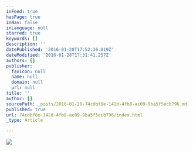 ```yaml
---
inFeed: true
hasPage: true
inNav: false
inLanguage: null
starred: true
keywords: []
description: ''
datePublished: '2016-01-28T17:52:36.819Z'
dateModified: '2016-01-28T17:31:41.257Z'
authors: []
publisher:
  favicon: null
  name: null
  domain: null
  url: null
title: ''
author: []
sourcePath: _posts/2016-01-28-74cdbf8e-142d-4fb8-ac09-9ba5f5ecb796.md
published: true
url: 74cdbf8e-142d-4fb8-ac09-9ba5f5ecb796/index.html
_type: Article

---
```

![](https://the-grid-user-content.s3-us-west-2.amazonaws.com/6b500168-80b9-40b0-9caf-672a83082656.jpg)